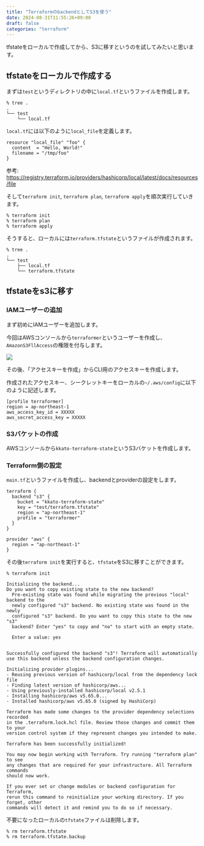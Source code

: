 ```yaml
---
title: "TerraformのbackendとしてS3を使う"
date: 2024-08-31T11:55:26+09:00
draft: false
categories: "terraform"
---
```


tfstateをローカルで作成してから、S3に移すというのを試してみたいと思います。

## tfstateをローカルで作成する

まずは`test`というディレクトリの中に`local.tf`というファイルを作成します。

```
% tree .
.
└── test
    └── local.tf
```

`local.tf`には以下のように`local_file`を定義します。

```
resource "local_file" "foo" {
  content  = "Hello, World!"
  filename = "/tmp/foo"
}
```

参考: https://registry.terraform.io/providers/hashicorp/local/latest/docs/resources/file


そして`terraform init`, `terraform plan`, `terraform apply`を順次実行していきます。

```
% terraform init
% terraform plan
% terraform apply
```

そうすると、ローカルには`terraform.tfstate`というファイルが作成されます。
```
% tree .
.
└── test
    ├── local.tf
    └── terraform.tfstate
```


## tfstateをs3に移す

### IAMユーザーの追加

まず初めにIAMユーザーを追加します。

今回はAWSコンソールから`terraformer`というユーザーを作成し、`AmazonS3FllAccess`の権限を付与します。

![](/images/terraform-backend/s3-full-access.png)

その後、「アクセスキーを作成」からCLI用のアクセスキーを作成します。

作成されたアクセスキー、シークレットキーをローカルの`~/.aws/config`に以下のように記述します。

```
[profile terraformer]
region = ap-northeast-1
aws_access_key_id = XXXXX
aws_secret_access_key = XXXXX
```

### S3バケットの作成

AWSコンソールから`kkato-terraform-state`というS3バケットを作成します。

### Terraform側の設定

`main.tf`というファイルを作成し、backendとproviderの設定をします。

```
terraform {
  backend "s3" {
    bucket = "kkato-terraform-state"
    key = "test/terraform.tfstate"
    region = "ap-northeast-1"
    profile = "terraformer"
  }
}

provider "aws" {
  region = "ap-northeast-1"
}
```

その後`terraform init`を実行すると、`tfstate`をS3に移すことができます。

```
% terraform init

Initializing the backend...
Do you want to copy existing state to the new backend?
  Pre-existing state was found while migrating the previous "local" backend to the
  newly configured "s3" backend. No existing state was found in the newly
  configured "s3" backend. Do you want to copy this state to the new "s3"
  backend? Enter "yes" to copy and "no" to start with an empty state.

  Enter a value: yes


Successfully configured the backend "s3"! Terraform will automatically
use this backend unless the backend configuration changes.

Initializing provider plugins...
- Reusing previous version of hashicorp/local from the dependency lock file
- Finding latest version of hashicorp/aws...
- Using previously-installed hashicorp/local v2.5.1
- Installing hashicorp/aws v5.65.0...
- Installed hashicorp/aws v5.65.0 (signed by HashiCorp)

Terraform has made some changes to the provider dependency selections recorded
in the .terraform.lock.hcl file. Review those changes and commit them to your
version control system if they represent changes you intended to make.

Terraform has been successfully initialized!

You may now begin working with Terraform. Try running "terraform plan" to see
any changes that are required for your infrastructure. All Terraform commands
should now work.

If you ever set or change modules or backend configuration for Terraform,
rerun this command to reinitialize your working directory. If you forget, other
commands will detect it and remind you to do so if necessary.
```

不要になったローカルの`tfstate`ファイルは削除します。

```
% rm terraform.tfstate
% rm terraform.tfstate.backup
```
